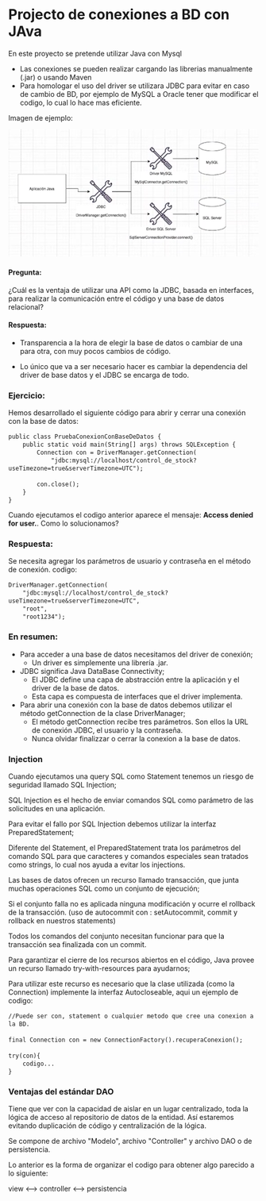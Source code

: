 # Projecto de conexiones a BD con JAva

En este proyecto se pretende utilizar Java con Mysql


* Las conexiones se pueden realizar cargando las librerias manualmente (.jar) o usando Maven
* Para homologar el uso del driver se utilizara JDBC para evitar en caso de cambio de BD, por ejemplo de MySQL a Oracle tener que modificar el codigo, lo cual lo hace mas eficiente.

Imagen de ejemplo:

![digrama conexion app -> bd](./assets//img/Java%20y%20JDBC%20con%20la%20BD%20ejemplo.PNG)


#### Pregunta:

¿Cuál es la ventaja de utilizar una API como la JDBC, basada en interfaces, para realizar la comunicación entre el código y una base de datos relacional?

#### Respuesta:

* Transparencia a la hora de elegir la base de datos o cambiar de una para otra, con muy pocos cambios de código.

* Lo único que va a ser necesario hacer es cambiar la dependencia del driver de base datos y el JDBC se encarga de todo.


### Ejercicio:

Hemos desarrollado el siguiente código para abrir y cerrar una conexión con la base de datos:

```
public class PruebaConexionConBaseDeDatos {
    public static void main(String[] args) throws SQLException {
        Connection con = DriverManager.getConnection(
            "jdbc:mysql://localhost/control_de_stock?useTimezone=true&serverTimezone=UTC");

        con.close();
    }
}
```

Cuando ejecutamos el codigo anterior aparece el mensaje:  <strong>Access denied for user.</strong>. Como lo solucionamos?

### Respuesta:

Se necesita agregar los parámetros de usuario y contraseña en el método de conexión. codigo:

```
DriverManager.getConnection(
    "jdbc:mysql://localhost/control_de_stock?useTimezone=true&serverTimezone=UTC", 
    "root", 
    "root1234");

```

### En resumen:

* Para acceder a una base de datos necesitamos del driver de conexión;
    * Un driver es simplemente una librería .jar.
* JDBC significa Java DataBase Connectivity;
    * El JDBC define una capa de abstracción entre la aplicación y el driver de la base de datos.
    * Esta capa es compuesta de interfaces que el driver implementa.
* Para abrir una conexión con la base de datos debemos utilizar el método getConnection de la clase DriverManager;
    * El método getConnection recibe tres parámetros. Son ellos la URL de conexión JDBC, el usuario y la contraseña.
    * Nunca olvidar finalizzar o cerrar la conexion a la base de datos.


### Injection

Cuando ejecutamos una query SQL como Statement tenemos un riesgo de seguridad llamado SQL Injection;

SQL Injection es el hecho de enviar comandos SQL como parámetro de las solicitudes en una aplicación.

Para evitar el fallo por SQL Injection debemos utilizar la interfaz PreparedStatement;

Diferente del Statement, el PreparedStatement trata los parámetros del comando SQL para que caracteres y comandos especiales sean tratados como strings, lo cual nos ayuda a evitar los injections.

Las bases de datos ofrecen un recurso llamado transacción, que junta muchas operaciones SQL como un conjunto de ejecución;

Si el conjunto falla no es aplicada ninguna modificación y ocurre el rollback de la transacción. (uso de autocommit con : setAutocommit, commit y rollback en nuestros statements)

Todos los comandos del conjunto necesitan funcionar para que la transacción sea finalizada con un commit.

Para garantizar el cierre de los recursos abiertos en el código, Java provee un recurso llamado try-with-resources para ayudarnos;

Para utilizar este recurso es necesario que la clase utilizada (como la Connection) implemente la interfaz Autocloseable, aqui un ejemplo de codigo:

```
//Puede ser con, statement o cualquier metodo que cree una conexion a la BD.

final Connection con = new ConnectionFactory().recuperaConexion();

try(con){  
    codigo...
}
```

### Ventajas del estándar DAO

Tiene que ver con la capacidad de aislar en un lugar centralizado, toda la lógica de acceso al repositorio de datos de la entidad. Así estaremos evitando duplicación de código y centralización de la lógica.

Se compone de archivo "Modelo", archivo "Controller" y archivo DAO o de persistencia. 

Lo anterior es la forma de organizar el codigo para obtener algo parecido a lo siguiente:

view <--> controller <--> persistencia